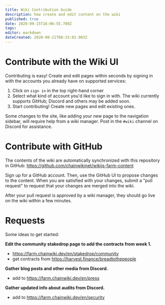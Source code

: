 ```yaml
---
title: Wiki Contribution Guide
description: how create and edit content on the wiki
published: true
date: 2020-09-15T16:06:55.780Z
tags: 
editor: markdown
dateCreated: 2020-08-21T08:15:02.963Z
---
```


# Contribute with the Wiki UI

Contributing is easy!  Create and edit pages within seconds by signing in with the accounts you already have on supported services:

1. Click on `sign in` in the top right-hand corner
2. Select what kind of account you'd like to sign in with. The wiki currently supports GitHub; Discord and others may be added soon.
3. Start contributing!  Create new pages and edit existing ones.

Some changes to the site, like adding your new page to the navigation sidebar, will require help from a wiki manager. Post in the `#wiki` channel on Discord for assistance.


# Contribute with GitHub

The contents of the wiki are automatically synchronized with this repository in GitHub: https://github.com/chainwikinet/wikijs-farm-content

Sign up for a GitHub account.  Then, use the GitHub UI to propose changes to the content.  When you are satisfied with your changes, submit a "pull request" to request that your changes are merged into the wiki.

After your pull request is approved by a wiki manager, they should go live on the wiki within a few minutes.

# Requests

Some ideas to get started:

**Edit the community stakedrop page to add the contracts from week 1.**
- https://farm.chainwiki.dev/en/stakedrop/community
- get contracts from https://harvest.finance/breadtothepeople

**Gather blog posts and other media from Discord.**
- add to https://farm.chainwiki.dev/en/press

**Gather updated info about audits from Discord.**
- add to https://farm.chainwiki.dev/en/security